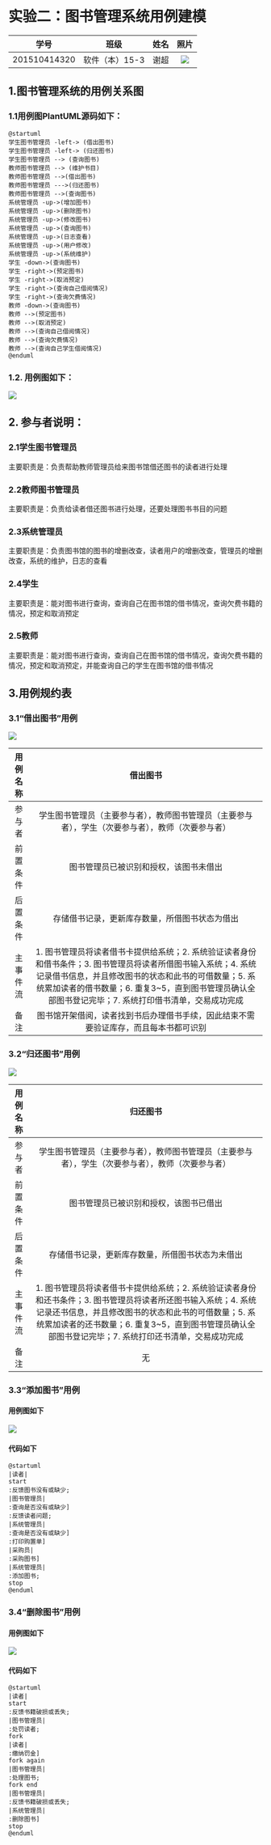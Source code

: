 # 实验二：图书管理系统用例建模

| 学号 | 班级 | 姓名 | 照片|
|:----:|:-----:|:----:|:----:|
| 201510414320 | 软件（本）15-3 | 谢超 | [![](./me2.jpg)](./me2.jpg) |

## 1.图书管理系统的用例关系图
### 1.1用例图PlantUML源码如下：
    @startuml
    学生图书管理员 -left-> (借出图书)
    学生图书管理员 -left-> (归还图书)
    学生图书管理员 --> (查询图书)
    教师图书管理员 --> (维护书目)
    教师图书管理员 -->(借出图书)
    教师图书管理员 --->(归还图书)
    教师图书管理员 -->(查询图书)
    系统管理员 -up->(增加图书)
    系统管理员 -up->(删除图书)
    系统管理员 -up->(修改图书)
    系统管理员 -up->(查询图书)
    系统管理员 -up->(日志查看)
    系统管理员 -up->(用户修改)
    系统管理员 -up->(系统维护)
    学生 -down->(查询图书)
    学生 -right->(预定图书)
    学生 -right->(取消预定)
    学生 -right->(查询自己借阅情况)
    学生 -right->(查询欠费情况)
    教师 -down->(查询图书)
    教师 -->(预定图书)
    教师 -->(取消预定)
    教师 -->(查询自己借阅情况)
    教师 -->(查询欠费情况)
    教师 -->(查询自己学生借阅情况)
    @enduml
### 1.2. 用例图如下：
[![](./usecase_flow.png)](./usecase_flow.png)

## 2. 参与者说明：
### 2.1学生图书管理员
主要职责是：负责帮助教师管理员给来图书馆借还图书的读者进行处理
### 2.2教师图书管理员
主要职责是：负责给读者借还图书进行处理，还要处理图书书目的问题
### 2.3系统管理员
主要职责是：负责图书馆的图书的增删改查，读者用户的增删改查，管理员的增删改查，系统的维护，日志的查看
### 2.4学生
主要职责是：能对图书进行查询，查询自己在图书馆的借书情况，查询欠费书籍的情况，预定和取消预定
### 2.5教师
主要职责是：能对图书进行查询，查询自己在图书馆的借书情况，查询欠费书籍的情况，预定和取消预定，并能查询自己的学生在图书馆的借书情况
## 3.用例规约表
### 3.1“借出图书”用例

[![](./usecase1_flow1.png)](./usecase1_flow1.png)

| 用例名称 | 借出图书 |
|:----:|:-----:|
| 参与者 | 学生图书管理员（主要参与者），教师图书管理员（主要参与者），学生（次要参与者），教师（次要参与者） |
| 前置条件 | 图书管理员已被识别和授权，该图书未借出 |
| 后置条件 | 存储借书记录，更新库存数量，所借图书状态为借出 |
| 主事件流 | 1. 图书管理员将读者借书卡提供给系统；2. 系统验证读者身份和借书条件；3. 图书管理员将读者所借图书输入系统；4. 系统记录借书信息，并且修改图书的状态和此书的可借数量；5. 系统累加读者的借书数量；6. 重复3~5，直到图书管理员确认全部图书登记完毕；7. 系统打印借书清单，交易成功完成 |
| 备注 | 图书馆开架借阅，读者找到书后办理借书手续，因此结束不需要验证库存，而且每本书都可识别 |

### 3.2“归还图书”用例

[![](./usecase2_flow2.png)](./usecase2_flow2.png)

| 用例名称 | 归还图书 |
|:----:|:-----:|
| 参与者 | 学生图书管理员（主要参与者），教师图书管理员（主要参与者），学生（次要参与者），教师（次要参与者） |
| 前置条件 | 图书管理员已被识别和授权，该图书已借出 |
| 后置条件 | 存储借书记录，更新库存数量，所借图书状态为未借出 |
| 主事件流 | 1. 图书管理员将读者借书卡提供给系统；2. 系统验证读者身份和还书条件；3. 图书管理员将读者所还图书输入系统；4. 系统记录还书信息，并且修改图书的状态和此书的可借数量；5. 系统累加读者的还书数量；6. 重复3~5，直到图书管理员确认全部图书登记完毕；7. 系统打印还书清单，交易成功完成 |
| 备注 | 无 |

### 3.3“添加图书”用例
#### 用例图如下
[![](./usecase3_flow3.png)](./usecase3.puml)
#### 代码如下
    @startuml
    |读者|
    start
    :反馈图书没有或缺少;
    |图书管理员|
    :查询是否没有或缺少]
    :反馈读者问题;
    |系统管理员|
    :查询是否没有或缺少]
    :打印购置单]
    |采购员|
    :采购图书]
    |系统管理员|
    :添加图书;
    stop
    @enduml
### 3.4“删除图书”用例

#### 用例图如下
[![](./usecase4_flow4.png)](./usecase4_flow4.png)
#### 代码如下
    @startuml
    |读者|
    start
    :反馈书籍破损或丢失;
    |图书管理员|
    :处罚读者;
    fork
    |读者|
    :缴纳罚金]
    fork again
    |图书管理员|
    :处理图书;
    fork end
    |图书管理员|
    :反馈书籍破损或丢失;
    |系统管理员|
    :删除图书]
    stop
    @enduml